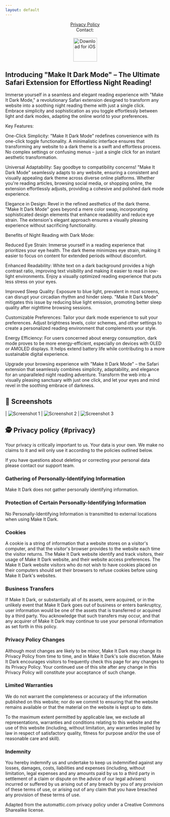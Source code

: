 ```yaml
---
layout: default
---
```

<center>
<a href="#privacy">Privacy Policy</a>
<br />
Contact: <makeitdarkmode [at] gmail.com>
<br />
<br />
</center>

<center>
 <a href="http://itunes.apple.com/app/6477295569"><img height=75 src="/img/appstore.svg" alt="Download for iOS" /></a>
</center>

## Introducing "Make It Dark Mode" – The Ultimate Safari Extension for Effortless Night Reading!

Immerse yourself in a seamless and elegant reading experience with "Make It Dark Mode," a revolutionary Safari extension designed to transform any website into a soothing night reading theme with just a single click. Embrace simplicity and sophistication as you toggle effortlessly between light and dark modes, adapting the online world to your preferences.

Key Features:

One-Click Simplicity: "Make It Dark Mode" redefines convenience with its one-click toggle functionality. A minimalistic interface ensures that transforming any website to a dark theme is a swift and effortless process. No complex settings or confusing menus – just a single click for an instant aesthetic transformation.

Universal Adaptability: Say goodbye to compatibility concerns! "Make It Dark Mode" seamlessly adapts to any website, ensuring a consistent and visually appealing dark theme across diverse online platforms. Whether you're reading articles, browsing social media, or shopping online, the extension effortlessly adjusts, providing a cohesive and polished dark mode experience.

Elegance in Design: Revel in the refined aesthetics of the dark theme. "Make It Dark Mode" goes beyond a mere color swap, incorporating sophisticated design elements that enhance readability and reduce eye strain. The extension's elegant approach ensures a visually pleasing experience without sacrificing functionality.

Benefits of Night Reading with Dark Mode:

Reduced Eye Strain: Immerse yourself in a reading experience that prioritizes your eye health. The dark theme minimizes eye strain, making it easier to focus on content for extended periods without discomfort.

Enhanced Readability: White text on a dark background provides a high contrast ratio, improving text visibility and making it easier to read in low-light environments. Enjoy a visually optimized reading experience that puts less stress on your eyes.

Improved Sleep Quality: Exposure to blue light, prevalent in most screens, can disrupt your circadian rhythm and hinder sleep. "Make It Dark Mode" mitigates this issue by reducing blue light emission, promoting better sleep quality after nighttime browsing sessions.

Customizable Preferences: Tailor your dark mode experience to suit your preferences. Adjust brightness levels, color schemes, and other settings to create a personalized reading environment that complements your style.

Energy Efficiency: For users concerned about energy consumption, dark mode proves to be more energy-efficient, especially on devices with OLED or AMOLED displays. It helps extend battery life while contributing to a more sustainable digital experience.

Upgrade your browsing experience with "Make It Dark Mode" – the Safari extension that seamlessly combines simplicity, adaptability, and elegance for an unparalleled night reading adventure. Transform the web into a visually pleasing sanctuary with just one click, and let your eyes and mind revel in the soothing embrace of darkness.

## 📱 Screenshots

| ![Screenshot 1](/img/screens/1.png) | ![Screenshot 2](/img/screens/2.png)
| ![Screenshot 3](/img/screens/3.png) 

## 🕵️ Privacy policy {#privacy}

Your privacy is critically important to us. Your data is your own. We make no claims to it and will only use it according to the policies outlined below.

If you have questions about deleting or correcting your personal data please contact our support team.

### Gathering of Personally-Identifying Information
Make It Dark does not gather personally identifying information.

### Protection of Certain Personally-Identifying Information
No Personally-Identifying Information is transmitted to external locations when using Make It Dark.

### Cookies
A cookie is a string of information that a website stores on a visitor's computer, and that the visitor's browser provides to the website each time the visitor returns. The Make It Dark website identify and track visitors, their usage of Make It Dark website, and their website access preferences. The Make It Dark website visitors who do not wish to have cookies placed on their computers should set their browsers to refuse cookies before using Make It Dark's websites.

### Business Transfers
If Make It Dark, or substantially all of its assets, were acquired, or in the unlikely event that Make It Dark goes out of business or enters bankruptcy, user information would be one of the assets that is transferred or acquired by a third party. You acknowledge that such transfers may occur, and that any acquirer of Make It Dark may continue to use your personal information as set forth in this policy.

### Privacy Policy Changes
Although most changes are likely to be minor, Make It Dark may change its Privacy Policy from time to time, and in Make It Dark's sole discretion. Make It Dark encourages visitors to frequently check this page for any changes to its Privacy Policy. Your continued use of this site after any change in this Privacy Policy will constitute your acceptance of such change.

### Limited Warranties
We do not warrant the completeness or accuracy of the information published on this website; nor do we commit to ensuring that the website remains available or that the material on the website is kept up to date.

To the maximum extent permitted by applicable law, we exclude all representations, warranties and conditions relating to this website and the use of this website (including, without limitation, any warranties implied by law in respect of satisfactory quality, fitness for purpose and/or the use of reasonable care and skill).

### Indemnity
You hereby indemnify us and undertake to keep us indemnified against any losses, damages, costs, liabilities and expenses (including, without limitation, legal expenses and any amounts paid by us to a third party in settlement of a claim or dispute on the advice of our legal advisers) incurred or suffered by us arising out of any breach by you of any provision of these terms of use, or arising out of any claim that you have breached any provision of these terms of use.

Adapted from the automattic.com privacy policy under a Creative Commons Sharealike license.
